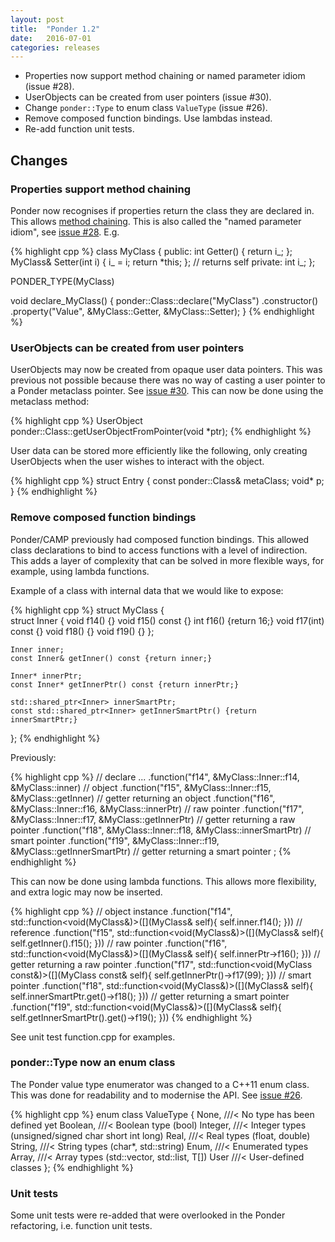 ```yaml
---
layout: post
title:  "Ponder 1.2"
date:   2016-07-01
categories: releases
---
```


- Properties now support method chaining or named parameter idiom (issue #28).
- UserObjects can be created from user pointers (issue #30).
- Change `ponder::Type` to enum class `ValueType` (issue #26).
- Remove composed function bindings. Use lambdas instead.
- Re-add function unit tests.

## Changes


### Properties support method chaining

Ponder now recognises if properties return the class they are declared in. This allows [method
chaining][mch]. This is also called the "named parameter idiom", see [issue #28][28]. E.g.

{% highlight cpp %}
class MyClass
{
public:
    int Getter() { return i_; };
    MyClass& Setter(int i) { i_ = i; return *this; };  // returns self
private:
    int i_;
};

PONDER_TYPE(MyClass)

void declare_MyClass()
{
    ponder::Class::declare<MyClass>("MyClass")
        .constructor()
        .property("Value", &MyClass::Getter, &MyClass::Setter);
}
{% endhighlight %}


### UserObjects can be created from user pointers

UserObjects may now be created from opaque user data pointers. This was previous not possible
because there was no way of casting a user pointer to a Ponder metaclass pointer. See
[issue #30][30]. This can now be done using the metaclass method: 

{% highlight cpp %}
UserObject ponder::Class::getUserObjectFromPointer(void *ptr);
{% endhighlight %}

User data can be stored more efficiently like the following, only creating UserObjects when the
user wishes to interact with the object.

{% highlight cpp %}
struct Entry {
    const ponder::Class& metaClass;
    void* p;
}
{% endhighlight %}


### Remove composed function bindings

Ponder/CAMP previously had composed function bindings. This allowed class declarations to bind to
access functions with a level of indirection. This adds a layer of complexity that can be solved in
more flexible ways, for example, using lambda functions.

Example of a class with internal data that we would like to expose:

{% highlight cpp %}
struct MyClass
{        
    struct Inner
    {
        void f14() {}
        void f15() const {}
        int f16() {return 16;}
        void f17(int) const {}
        void f18() {}
        void f19() {}
    };
    
    Inner inner;
    const Inner& getInner() const {return inner;}
    
    Inner* innerPtr;
    const Inner* getInnerPtr() const {return innerPtr;}
    
    std::shared_ptr<Inner> innerSmartPtr;
    const std::shared_ptr<Inner> getInnerSmartPtr() {return innerSmartPtr;}
};
{% endhighlight %}

Previously:
    
{% highlight cpp %}
// declare ...
.function("f14", &MyClass::Inner::f14, &MyClass::inner)   // object
.function("f15", &MyClass::Inner::f15, &MyClass::getInner) // getter returning an object
.function("f16", &MyClass::Inner::f16, &MyClass::innerPtr) // raw pointer
.function("f17", &MyClass::Inner::f17, &MyClass::getInnerPtr) // getter returning a raw pointer
.function("f18", &MyClass::Inner::f18, &MyClass::innerSmartPtr)    // smart pointer
.function("f19", &MyClass::Inner::f19, &MyClass::getInnerSmartPtr) // getter returning a smart pointer
;
{% endhighlight %}

This can now be done using lambda functions. This allows more flexibility, and extra logic may now
be inserted.

{% highlight cpp %}
// object instance
.function("f14",
          std::function<void(MyClass&)>([](MyClass& self){ self.inner.f14(); }))
// reference
.function("f15",
          std::function<void(MyClass&)>([](MyClass& self){ self.getInner().f15(); }))
// raw pointer
.function("f16",
          std::function<void(MyClass&)>([](MyClass& self){ self.innerPtr->f16(); }))
// getter returning a raw pointer
.function("f17",
          std::function<void(MyClass const&)>([](MyClass const& self){
              self.getInnerPtr()->f17(99);
          }))
// smart pointer
.function("f18", std::function<void(MyClass&)>([](MyClass& self){
              self.innerSmartPtr.get()->f18();
          }))
// getter returning a smart pointer
.function("f19", std::function<void(MyClass&)>([](MyClass& self){
              self.getInnerSmartPtr().get()->f19();
          }))
{% endhighlight %}

See unit test function.cpp for examples.


### ponder::Type now an enum class

The Ponder value type enumerator was changed to a C++11 enum class. This was done for readability
and to modernise the API. See [issue #26][26].

{% highlight cpp %}
enum class ValueType
{
    None,       ///< No type has been defined yet
    Boolean,    ///< Boolean type (bool)
    Integer,    ///< Integer types (unsigned/signed char short int long)
    Real,       ///< Real types (float, double)
    String,     ///< String types (char*, std::string)
    Enum,       ///< Enumerated types
    Array,      ///< Array types (std::vector, std::list, T[])
    User        ///< User-defined classes
};
{% endhighlight %}
 

### Unit tests

Some unit tests were re-added that were overlooked in the Ponder refactoring, i.e. function unit
tests.


[28]: https://github.com/billyquith/ponder/issues/28
[mch]: https://en.wikipedia.org/wiki/Method_chaining
[30]: https://github.com/billyquith/ponder/issues/30
[26]: https://github.com/billyquith/ponder/issues/26
 
 